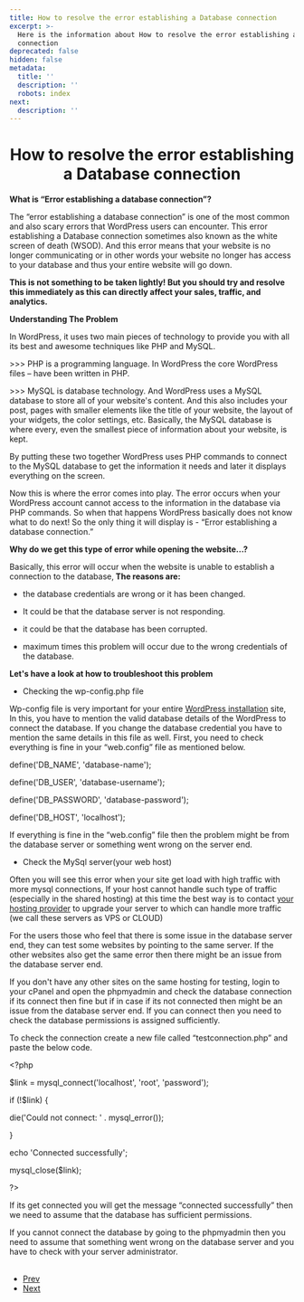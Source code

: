 ```yaml
---
title: How to resolve the error establishing a Database connection
excerpt: >-
  Here is the information about How to resolve the error establishing a Database
  connection
deprecated: false
hidden: false
metadata:
  title: ''
  description: ''
  robots: index
next:
  description: ''
---
```

<div itemprop="articleBody">
    <h1 dir="ltr" style="text-align: center;"><strong>How to resolve the error establishing a Database connection</strong></h1>
    <p dir="ltr"><strong> </strong></p>
    <p><strong>What is “Error establishing a database connection”?</strong></p>
    <p dir="ltr"><strong> </strong></p>
    <p><span style="font-weight: 400;">The “error establishing a database connection” is one of the most common and also scary errors that WordPress users can encounter. This error establishing a Database connection sometimes also known as the white screen of death (WSOD). And this error means that your website is no longer communicating or in other words your website no longer has access to your database and thus your entire website will go down. </span></p>
    <p dir="ltr"><strong> </strong></p>
    <p><strong>This is not something to be taken lightly! But you should try and resolve this immediately as this can directly affect your sales, traffic, and analytics.</strong></p>
    <p dir="ltr"><strong> </strong></p>
    <p><strong>Understanding The Problem</strong></p>
    <p dir="ltr"><strong> </strong></p>
    <p><span style="font-weight: 400;">In WordPress, it uses two main pieces of technology to provide you with all its best and awesome techniques like PHP and MySQL.</span></p>
    <p dir="ltr"><strong> </strong></p>
    <p><span style="font-weight: 400;">&gt;&gt;&gt; PHP is a programming language. In WordPress the core WordPress files – have been written in PHP. </span></p>
    <p dir="ltr"><strong> </strong></p>
    <p><span style="font-weight: 400;">&gt;&gt;&gt; MySQL is database technology. And WordPress uses a MySQL database to store all of your website's content. And this also includes your post, pages with smaller elements like the title of your website, the layout of your widgets, the color settings, etc. Basically, the MySQL database is where every, even the smallest piece of information about your website, is kept.</span></p>
    <p dir="ltr"><strong> </strong></p>
    <p><span style="font-weight: 400;">By putting these two together WordPress uses PHP commands to connect to the MySQL database to get the information it needs and later it displays everything on the screen. </span></p>
    <p dir="ltr"><strong> </strong></p>
    <p><span style="font-weight: 400;">Now this is where the error comes into play. The error occurs when your WordPress account cannot access to the information in the database via PHP commands. So when that happens WordPress basically does not know what to do next! So the only thing it will display is - “Error establishing a database connection.”</span></p>
    <p> </p>
    <p dir="ltr"><strong>Why do we get this type of error while opening the website...?</strong></p>
    <p> </p>
    <p dir="ltr">Basically, this error will occur when the website is unable to establish a connection to the database,<strong> The reasons are:</strong></p>
    <p> </p>
    <ul>
        <li dir="ltr">
            <p dir="ltr">the database credentials are wrong or it has been changed.</p>
        </li>
    </ul>
    <p dir="ltr"> </p>
    <ul>
        <li dir="ltr">
            <p dir="ltr">It could be that the database server is not responding.</p>
        </li>
    </ul>
    <p dir="ltr"> </p>
    <ul>
        <li dir="ltr">
            <p dir="ltr">it could be that the database has been corrupted.</p>
        </li>
    </ul>
    <p dir="ltr"> </p>
    <ul>
        <li dir="ltr">
            <p dir="ltr">maximum times this problem will occur due to the wrong credentials of the database.</p>
        </li>
    </ul>
    <p> </p>
    <p dir="ltr"><strong>Let's have a look at how to troubleshoot this problem</strong></p>
    <p> </p>
    <ul>
        <li dir="ltr">
            <p dir="ltr">Checking the wp-config.php file</p>
        </li>
    </ul>
    <p> </p>
    <p dir="ltr">Wp-config file is very important for your entire <a href="https://www.hostingraja.in/hosting/wordpress-hosting/">WordPress installation</a> site, In this, you have to mention the valid database details of the WordPress to connect the database. If you change the database credential you have to mention the same details in this file as well. First, you need to check everything is fine in your “web.config” file as mentioned below.</p>
    <p> </p>
    <p dir="ltr">define('DB_NAME', 'database-name');</p>
    <p dir="ltr">define('DB_USER', 'database-username');</p>
    <p dir="ltr">define('DB_PASSWORD', 'database-password');</p>
    <p dir="ltr">define('DB_HOST', 'localhost');</p>
    <p> </p>
    <p dir="ltr">If everything is fine in the “web.config” file then the problem might be from the database server or something went wrong on the server end.</p>
    <p> </p>
    <ul>
        <li dir="ltr">
            <p dir="ltr">Check the MySql server(your web host)</p>
        </li>
    </ul>
    <p> </p>
    <p dir="ltr">Often you will see this error when your site get load with high traffic with more mysql connections, If your host cannot handle such type of traffic (especially in the shared hosting) at this time the best way is to contact <a href="https://www.hostingraja.in/">your hosting provider</a> to upgrade your server to which can handle more traffic (we call these servers as VPS or CLOUD)</p>
    <p> </p>
    <p dir="ltr">For the users those who feel that there is some issue in the database server end, they can test some websites by pointing to the same server. If the other websites also get the same error then there might be an issue from the database server end.</p>
    <p> </p>
    <p dir="ltr">If you don't have any other sites on the same hosting for testing, login to your cPanel and open the phpmyadmin and check the database connection if its connect then fine but if in case if its not connected then might be an issue from the database server end. If you can connect then you need to check the database permissions is assigned sufficiently.</p>
    <p> </p>
    <p dir="ltr">To check the connection create a new file called “testconnection.php” and paste the below code.</p>
    <p> </p>
    <p dir="ltr">&lt;?php</p>
    <p dir="ltr">$link = mysql_connect('localhost', 'root', 'password');</p>
    <p dir="ltr">if (!$link) {</p>
    <p dir="ltr">die('Could not connect: ' . mysql_error());</p>
    <p dir="ltr">}</p>
    <p dir="ltr">echo 'Connected successfully';</p>
    <p dir="ltr">mysql_close($link);</p>
    <p dir="ltr">?&gt;</p>
    <p> </p>
    <p dir="ltr">If its get connected you will get the message “connected successfully” then we need to assume that the database has sufficient permissions.</p>
    <p> </p>
    <p dir="ltr">If you cannot connect the database by going to the phpmyadmin then you need to assume that something went wrong on the database server and you have to check with your server administrator.<br /><br /></p>
</div>
<ul class="pager pagenav">
    <li class="previous"> <a class="hasTooltip" title="How to take backup from one server and move to another server using SSH" aria-label="Previous article: How to take backup from one server and move to another server using SSH" href="/how-tos/how-to-take-backup-from-one-server-and-move-to-another-server-using-ssh" rel="prev"> <span class="icon-chevron-left" aria-hidden="true"></span> <span aria-hidden="true">Prev</span> </a> </li>
    <li class="next"> <a class="hasTooltip" title="How to create a MySQL / MSSQL database in Plesk" aria-label="Next article: How to create a MySQL / MSSQL database in Plesk" href="/how-tos/how-to-create-a-mysql-mssql-database-in-plesk" rel="next"> <span aria-hidden="true">Next</span> <span class="icon-chevron-right" aria-hidden="true"></span> </a> </li>
</ul>